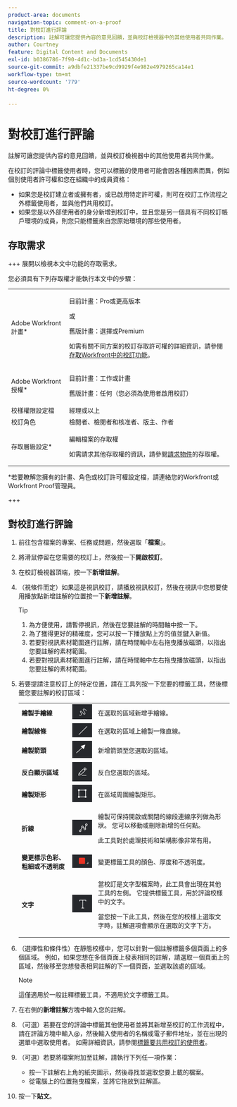 ```yaml
---
product-area: documents
navigation-topic: comment-on-a-proof
title: 對校訂進行評論
description: 註解可讓您提供內容的意見回饋，並與校訂檢視器中的其他使用者共同作業。
author: Courtney
feature: Digital Content and Documents
exl-id: b0386786-7f90-4d1c-bd3a-1cd545430de1
source-git-commit: a9dbfe21337be9cd9929f4e982e4979265ca14e1
workflow-type: tm+mt
source-wordcount: '779'
ht-degree: 0%

---
```


# 對校訂進行評論

<!-- Audited: 5/2025 -->

註解可讓您提供內容的意見回饋，並與校訂檢視器中的其他使用者共同作業。

在校訂的評論中標籤使用者時，您可以標籤的使用者可能會因各種因素而異，例如個別使用者許可權和您在組織中的成員資格：

* 如果您是校訂建立者或擁有者，或已啟用特定許可權，則可在校訂工作流程之外標籤使用者，並與他們共用校訂。
* 如果您是以外部使用者的身分新增到校訂中，並且您是另一個具有不同校訂帳戶環境的成員，則您只能標籤來自您原始環境的那些使用者。<!--For more information, see [Proofing collaboration limitations with people outside of your organization](../../../../review-and-approve-work/proofing/tips-tricks-and-troubleshooting/collaboration-with-members-outside-of-your-organization.md)-->

## 存取需求

+++ 展開以檢視本文中功能的存取需求。

您必須具有下列存取權才能執行本文中的步驟：

<table style="table-layout:auto"> 
 <col> 
 <col> 
 <tbody> 
  <tr> 
   <td role="rowheader">Adobe Workfront計畫*</td> 
   <td> <p>目前計畫：Pro或更高版本</p> <p>或</p> <p>舊版計畫：選擇或Premium</p> <p>如需有關不同方案的校訂存取許可權的詳細資訊，請參閱<a href="/help/quicksilver/administration-and-setup/manage-workfront/configure-proofing/access-to-proofing-functionality.md" class="MCXref xref">存取Workfront中的校訂功能</a>。</p> </td> 
  </tr> 
  <tr> 
   <td role="rowheader">Adobe Workfront授權*</td> 
   <td> <p>目前計畫：工作或計畫</p> <p>舊版計畫：任何（您必須為使用者啟用校訂）</p> </td> 
  </tr> 
  <tr> 
   <td role="rowheader">校樣權限設定檔 </td> 
   <td>經理或以上</td> 
  </tr> 
  <tr> 
   <td role="rowheader">校訂角色</td> 
   <td>檢閱者、檢閱者和核准者、版主、作者</td> 
  </tr> 
  <tr> 
   <td role="rowheader">存取層級設定*</td> 
   <td> <p>編輯檔案的存取權</p> <p>如需請求其他存取權的資訊，請參閱<a href="../../../../workfront-basics/grant-and-request-access-to-objects/request-access.md" class="MCXref xref">請求物件</a>的存取權。</p> </td> 
  </tr> 
 </tbody> 
</table>

&#42;若要瞭解您擁有的計畫、角色或校訂許可權設定檔，請連絡您的Workfront或Workfront Proof管理員。

+++

## 對校訂進行評論

1. 前往包含檔案的專案、任務或問題，然後選取「**檔案**」。
1. 將滑鼠停留在您需要的校訂上，然後按一下&#x200B;**開啟校訂**。

1. 在校訂檢視器頂端，按一下&#x200B;**新增註解**。
1. （視條件而定）如果這是視訊校訂，請播放視訊校訂，然後在視訊中您想要使用播放點新增註解的位置按一下&#x200B;**新增註解**。

   >[!TIP]
   >
   >1. 為方便使用，請暫停視訊，然後在您要註解的時間軸中按一下。
   >1. 為了獲得更好的精確度，您可以按一下播放點上方的值並鍵入新值。
   >1. 若要對視訊素材範圍進行註解，請在時間軸中左右拖曳播放磁頭，以指出您要註解的素材範圍。
   >1. 若要對視訊素材範圍進行註解，請在時間軸中左右拖曳播放磁頭，以指出您要註解的素材範圍。

1. 若要提請注意校訂上的特定位置，請在工具列按一下您要的標籤工具，然後標籤您要註解的校訂區域：

   <table style="table-layout:auto"> 
    <col> 
    <col> 
    <col> 
    <tbody> 
     <tr> 
      <td role="rowheader"><strong>繪製手繪線</strong> </td> 
      <td> <img src="assets/freehand-line.png"> </td> 
      <td>在選取的區域新增手繪線。</td> 
     </tr> 
     <tr> 
      <td role="rowheader"><strong>繪製線條</strong> </td> 
      <td> <img src="assets/line.png"> </td> 
      <td>在選取的區域上繪製一條直線。</td> 
     </tr> 
     <tr> 
      <td role="rowheader"><strong>繪製箭頭</strong> </td> 
      <td> <img src="assets/arrow.png"> </td> 
      <td>新增箭頭至您選取的區域。</td> 
     </tr> 
     <tr> 
      <td role="rowheader"><strong>反白顯示區域</strong> </td> 
      <td> <img src="assets/highlight.png"> </td> 
      <td>反白您選取的區域。</td> 
     </tr> 
     <tr> 
      <td role="rowheader"><strong>繪製矩形</strong> </td> 
      <td> <img src="assets/rectangle.png"> </td> 
      <td>在區域周圍繪製矩形。</td> 
     </tr> 
     <tr> 
      <td role="rowheader"><strong>折線</strong> </td> 
      <td> <img src="assets/polyline.png"> </td> 
      <td> <p>繪製可保持開啟或關閉的線段連線序列做為形狀。 您可以移動或刪除新增的任何點。 </p> <p>此工具對於處理技術和架構影像非常有用。</p> </td> 
     </tr> 
     <tr> 
      <td role="rowheader"><strong>變更標示色彩、粗細或不透明度</strong> </td> 
      <td> <img src="assets/change-color.png"> </td> 
      <td>變更標籤工具的顏色、厚度和不透明度。</td> 
     </tr> 
     <tr> 
      <td role="rowheader"><strong>文字</strong> </td> 
      <td> <img src="assets/copy-of-text.png"> </td> 
      <td> <p>當校訂是文字型檔案時，此工具會出現在其他工具的左側。 它提供標籤工具，用於評論校樣中的文字。 <br></p> <p>當您按一下此工具，然後在您的校樣上選取文字時，註解選項會顯示在選取的文字下方。<br></p> </td> 
     </tr> 
    </tbody> 
   </table>

1. （選擇性和條件性）在靜態校樣中，您可以針對一個註解標籤多個頁面上的多個區域。 例如，如果您想在多個頁面上發表相同的註解，請選取一個頁面上的區域，然後移至您想發表相同註解的下一個頁面，並選取該處的區域。

   >[!NOTE]
   >
   >這僅適用於一般註釋標籤工具，不適用於文字標籤工具。

1. 在右側的&#x200B;**新增註解**&#x200B;方塊中輸入您的註解。
1. （可選）若要在您的評論中標籤其他使用者並將其新增至校訂的工作流程中，請在評論方塊中輸入@，然後輸入使用者的名稱或電子郵件地址，並在出現的選單中選取使用者。 如需詳細資訊，請參閱[標籤要共用校訂的使用者](../../../../review-and-approve-work/proofing/reviewing-proofs-within-workfront/comment-on-a-proof/tag-users-to-share-proof.md)。
1. （可選）若要將檔案附加至註解，請執行下列任一項作業：

   * 按一下註解右上角的紙夾圖示，然後尋找並選取您要上載的檔案。
   * 從電腦上的位置拖曳檔案，並將它拖放到註解區。

1. 按一下&#x200B;**貼文**。
